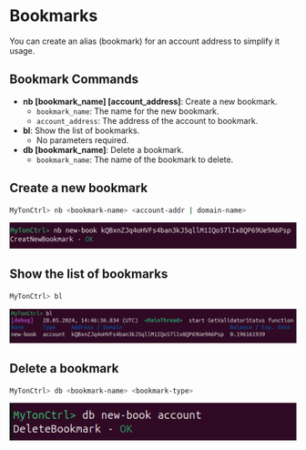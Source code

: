 # Bookmarks

You can create an alias (bookmark) for an account address to simplify it usage.

## Bookmark Commands
- **nb [bookmark_name] [account_address]**: Create a new bookmark.
    - `bookmark_name`: The name for the new bookmark.
    - `account_address`: The address of the account to bookmark.
- **bl**: Show the list of bookmarks.
    - No parameters required.
- **db [bookmark_name]**: Delete a bookmark.
    - `bookmark_name`: The name of the bookmark to delete.

## Create a new bookmark

```bash
MyTonCtrl> nb <bookmark-name> <account-addr | domain-name>
```

![](/docs/img/nb.png)

## Show the list of bookmarks

```bash
MyTonCtrl> bl
```

![](/docs/img/bl.png)

## Delete a bookmark

```bash
MyTonCtrl> db <bookmark-name> <bookmark-type>
```

![](/docs/img/db.png)